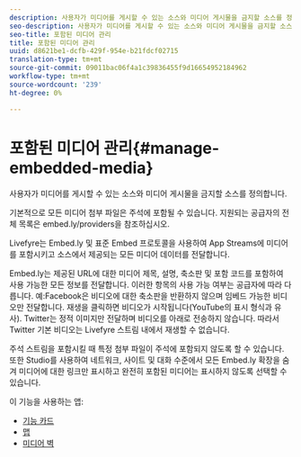 ```yaml
---
description: 사용자가 미디어를 게시할 수 있는 소스와 미디어 게시물을 금지할 소스를 정의합니다.
seo-description: 사용자가 미디어를 게시할 수 있는 소스와 미디어 게시물을 금지할 소스를 정의합니다.
seo-title: 포함된 미디어 관리
title: 포함된 미디어 관리
uuid: d8621be1-dcfb-429f-954e-b21fdcf02715
translation-type: tm+mt
source-git-commit: 09011bac06f4a1c39836455f9d16654952184962
workflow-type: tm+mt
source-wordcount: '239'
ht-degree: 0%

---
```



# 포함된 미디어 관리{#manage-embedded-media}

사용자가 미디어를 게시할 수 있는 소스와 미디어 게시물을 금지할 소스를 정의합니다.

기본적으로 모든 미디어 첨부 파일은 주석에 포함될 수 있습니다. 지원되는 공급자의 전체 목록은 embed.ly/providers을 참조하십시오.

Livefyre는 Embed.ly 및 표준 Embed 프로토콜을 사용하여 App Streams에 미디어를 포함시키고 소스에서 제공되는 모든 미디어 데이터를 전달합니다.

Embed.ly는 제공된 URL에 대한 미디어 제목, 설명, 축소판 및 포함 코드를 포함하여 사용 가능한 모든 정보를 전달합니다. 이러한 항목의 사용 가능 여부는 공급자에 따라 다릅니다. 예:Facebook은 비디오에 대한 축소판을 반환하지 않으며 임베드 가능한 비디오만 전달합니다. 재생을 클릭하면 비디오가 시작됩니다(YouTube의 표시 형식과 유사). Twitter는 정적 이미지만 전달하며 비디오를 아래로 전송하지 않습니다. 따라서 Twitter 기본 비디오는 Livefyre 스트림 내에서 재생할 수 없습니다.

주석 스트림을 포함시킬 때 특정 첨부 파일이 주석에 포함되지 않도록 할 수 있습니다. 또한 Studio를 사용하여 네트워크, 사이트 및 대화 수준에서 모든 Embed.ly 확장을 숨겨 미디어에 대한 링크만 표시하고 완전히 포함된 미디어는 표시하지 않도록 선택할 수 있습니다.

이 기능을 사용하는 앱:

* [기능 카드](/help/using/c-about-apps/c-feature-card-app/c-feature-card-app.md#c_feature_card_app)
* [맵](/help/using/c-about-apps/c-map-app/c-map-app.md#c_map_app)
* [미디어 벽](/help/using/c-about-apps/c-media-wall-app/c-media-wall-app.md#c_media_wall_app)

